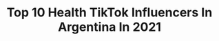 ---
title: Top 10 Health TikTok Influencers In Argentina In 2021
description: >-
  Find top health TikTok influencers in Argentina in 2021. Most popular hashtags: #parati #vegan #fyp #recetafacil.
platform: TikTok
hits: 25
text_top: Analyze the best TikTok profiles on inBeat.
text_bottom: Our platform aggregates 25 TikTok influencers like this in Argentina for you to pitch.
profiles:
  - username: "funcionalnutricion"
    fullname: >-
      Dani Nutricionista
    bio: >-
      Nutrición y recetas simples y saludables, por una mejor calidad de vida Whatsapp
    location: "Argentina"
    followers: 64800
    engagement: 698
    commentsToLikes: 0.012697
    id: ckbqothd59hsj0j23v45z7okv
    verified: false
    hashtags: "#comidasana, #men, #nutricion, #comidasaludable"
  - username: "kat.romina"
    fullname: >-
      Katia🌱
    bio: >-
      🇦🇷 // + tips en ig ⬆️ . Recetas veggie🥬🥑 & Consciencia🌿♻️
    location: "Argentina"
    followers: 10300
    engagement: 517
    commentsToLikes: 0.020754
    id: ck81q5t86g6t30j78y8xigful
    verified: false
    hashtags: "#eco, #vegetariano, #yummy, #ecofriendly"
  - username: "belu_fitness"
    fullname: >-
      belu_fitness
    bio: >-
      Coach Fitness & Nutricion Seguime IG 🚀 @belu_fitness Mamá de 3❤️
    location: "Argentina"
    followers: 34200
    engagement: 627
    commentsToLikes: 0.003418
    id: ckbfchef359200j2346ym4pcc
    verified: false
    hashtags: "#training, #abdomenplano, #ab, #ejercicioencasa"
  - username: "manubarretoar"
    fullname: >-
      Manu Barreto
    bio: >-
      acróbata de la vida
    location: "Argentina"
    followers: 3654
    engagement: 1110
    commentsToLikes: 0.058830
    id: ckbfcqhxz5pyo0j23wvu0tdnb
    verified: false
    hashtags: "#acrobatics, #training, #fyp, #play"
  - username: "iamgmartinez"
    fullname: >-
      Gaston Martinez
    bio: >-
      💣 Breaking The Internet 🤳 50M+ Monthly Views 😎 DM "HELP" To Go VIRAL
    location: "Argentina"
    followers: 55100
    engagement: 505
    commentsToLikes: 0.049583
    id: ck9glcoh4nmbz0j7815bfg52u
    verified: false
    hashtags: "#most, #country, #military, #usa"
  - username: "natachapiquet"
    fullname: >-
      Natacha Piquet
    bio: >-
      YouTube: Natacha Piquet // TeamPiquet😎 //
    location: "Argentina"
    followers: 51100
    engagement: 1117
    commentsToLikes: 0.285327
    id: ckaclzqejhqfz0i78r6r6d3ot
    verified: false
    hashtags: "#campero, #teampiquet, #papa, #tiktokargentina"
  - username: "anitalaveganita"
    fullname: >-
      Ani🌱
    bio: >-
      🌱Recetas veganas y ricas Somos 20K gracias!❤❤
    location: "Argentina"
    followers: 20700
    engagement: 957
    commentsToLikes: 0.014843
    id: cka0yv6ghcsdv0i78t5z8zwxb
    verified: false
    hashtags: "#vegan, #comida, #vegano, #veganismo"
  - username: "mechimansilla"
    fullname: >-
      Mechi Mansilla
    bio: >-
      Get in shape with me! - Follow me ⬆️ on insta - Food, Workouts & Neuroscience
    location: "Argentina"
    followers: 14600
    engagement: 585
    commentsToLikes: 0.027778
    id: cka0l2hq9p7ed0i78s4aa7qgb
    verified: false
    hashtags: "#vegan, #weightlosstips, #eatinghealthy, #dietitiansoftiktok"
  - username: "monpetitglouton"
    fullname: >-
      Karina Gao
    bio: >-
      Cocinera china/argentina/francesa | Receta facil y deliciosa | #Nofallan
    location: "Argentina"
    followers: 111000
    engagement: 1273
    commentsToLikes: 0.005868
    id: ckauy7h4a3o2g0j238byjyei6
    verified: false
    hashtags: "#pan, #recetascaseras, #rikiriki, #recetas"
  - username: "nigellop"
    fullname: >-
      Nigel
    bio: >-
      No soy Chef Seguime en Instagram: @nigellop
    location: "Argentina"
    followers: 627800
    engagement: 992
    commentsToLikes: 0.007341
    id: ckbawvvcznal20j232v9h43rw
    verified: false
    hashtags: "#parati, #recetas, #trucostiktok, #aprendeentiktok"
---